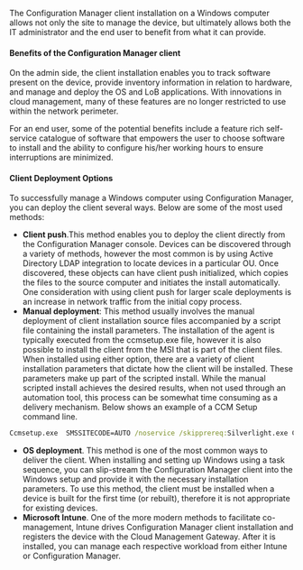 The Configuration Manager client installation on a Windows computer allows not only the site to manage the device, but ultimately allows both the IT administrator and the end user to benefit from what it can provide.

#### Benefits of the Configuration Manager client

On the admin side, the client installation enables you to track software present on the device, provide inventory information in relation to hardware, and manage and deploy the OS and LoB applications. With innovations in cloud management, many of these features are no longer restricted to use within the network perimeter.

For an end user, some of the potential benefits include a feature rich self-service catalogue of software that empowers the user to choose software to install and the ability to configure his/her working hours to ensure interruptions are minimized.

#### Client Deployment Options

To successfully manage a Windows computer using Configuration Manager, you can deploy the client several ways. Below are some of the most used methods:

 -  **Client push**.This method enables you to deploy the client directly from the Configuration Manager console. Devices can be discovered through a variety of methods, however the most common is by using Active Directory LDAP integration to locate devices in a particular OU. Once discovered, these objects can have client push initialized, which copies the files to the source computer and initiates the install automatically. One consideration with using client push for larger scale deployments is an increase in network traffic from the initial copy process.
 -  **Manual deployment**: This method usually involves the manual deployment of client installation source files accompanied by a script file containing the install parameters. The installation of the agent is typically executed from the ccmsetup.exe file, however it is also possible to install the client from the MSI that is part of the client files. When installed using either option, there are a variety of client installation parameters that dictate how the client will be installed. These parameters make up part of the scripted install. While the manual scripted install achieves the desired results, when not used through an automation tool, this process can be somewhat time consuming as a delivery mechanism. Below shows an example of a CCM Setup command line.

```cmd
Ccmsetup.exe  SMSSITECODE=AUTO /noservice /skipprereq:Silverlight.exe CCMLOGMAXSIZE=10000 CCMLOGMAXHISTORY=2
```

 -  **OS deployment**. This method is one of the most common ways to deliver the client. When installing and setting up Windows using a task sequence, you can slip-stream the Configuration Manager client into the Windows setup and provide it with the necessary installation parameters. To use this method, the client must be installed when a device is built for the first time (or rebuilt), therefore it is not appropriate for existing devices.
 -  **Microsoft Intune**. One of the more modern methods to facilitate co-management, Intune drives Configuration Manager client installation and registers the device with the Cloud Management Gateway. After it is installed, you can manage each respective workload from either Intune or Configuration Manager.
